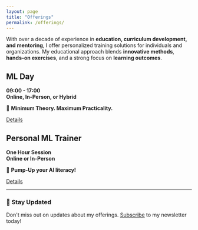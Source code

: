 ```yaml
---
layout: page
title: "Offerings"
permalink: /offerings/
---
```


With over a decade of experience in **education, curriculum development, and mentoring**, 
I offer personalized training solutions for individuals and organizations. 
My educational approach blends **innovative methods**, **hands-on exercises**, 
and a strong focus on **learning outcomes**. 


<div class="campaign-container">
  <div class="campaign-card">
    <div class="campaign-card-content">
      <h2 class="campaign-title">ML Day</h2>
      <p class="campaign-details">
       <strong>09:00 - 17:00</strong> <br>
       <strong>Online, In-Person, or Hybrid</strong> <br>
      </p>
      <p class="campaign-features">
        🚀 <strong>Minimum Theory. Maximum Practicality.</strong> 
      </p>
      <a href="{{ site.baseurl }}/aml-day/" class="campaign-btn">Details</a>
    </div>
  </div>

  <div class="campaign-card">
    <div class="campaign-card-content">
      <h2 class="campaign-title">Personal ML Trainer</h2>
      <p class="campaign-details">
        <strong>One Hour Session</strong> <br>
        <strong>Online or In-Person</strong> <br>
      </p>
      <p class="campaign-features">
        🚀 <strong>Pump-Up your AI literacy!</strong> 
      </p>
      <a href="{{ site.baseurl }}/personal-ml-coach/" class="campaign-btn">Details</a>
    </div>
  </div>
</div>

---

### 📢 **Stay Updated**
Don't miss out on updates about my offerings. [Subscribe](https://forms.gle/ynW3ge87es84SXdN6) to my newsletter today!


